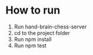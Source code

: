 # How to run
1. Run hand-brain-chess-server
2. cd to the project folder
3. Run npm install
4. Run npm test